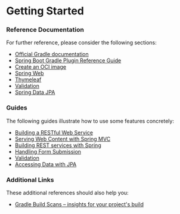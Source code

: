 # Getting Started

### Reference Documentation
For further reference, please consider the following sections:

* [Official Gradle documentation](https://docs.gradle.org)
* [Spring Boot Gradle Plugin Reference Guide](https://docs.spring.io/spring-boot/docs/2.6.7/gradle-plugin/reference/html/)
* [Create an OCI image](https://docs.spring.io/spring-boot/docs/2.6.7/gradle-plugin/reference/html/#build-image)
* [Spring Web](https://docs.spring.io/spring-boot/docs/2.6.7/reference/htmlsingle/#boot-features-developing-web-applications)
* [Thymeleaf](https://docs.spring.io/spring-boot/docs/2.6.7/reference/htmlsingle/#boot-features-spring-mvc-template-engines)
* [Validation](https://docs.spring.io/spring-boot/docs/2.6.7/reference/htmlsingle/#boot-features-validation)
* [Spring Data JPA](https://docs.spring.io/spring-boot/docs/2.6.7/reference/htmlsingle/#boot-features-jpa-and-spring-data)

### Guides
The following guides illustrate how to use some features concretely:

* [Building a RESTful Web Service](https://spring.io/guides/gs/rest-service/)
* [Serving Web Content with Spring MVC](https://spring.io/guides/gs/serving-web-content/)
* [Building REST services with Spring](https://spring.io/guides/tutorials/bookmarks/)
* [Handling Form Submission](https://spring.io/guides/gs/handling-form-submission/)
* [Validation](https://spring.io/guides/gs/validating-form-input/)
* [Accessing Data with JPA](https://spring.io/guides/gs/accessing-data-jpa/)

### Additional Links
These additional references should also help you:

* [Gradle Build Scans – insights for your project's build](https://scans.gradle.com#gradle)

